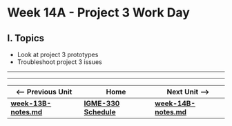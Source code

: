 # Week 14A - Project 3 Work Day

## I. Topics
- Look at project 3 prototypes
- Troubleshoot project 3 issues

<hr><hr>

| <-- Previous Unit | Home | Next Unit -->
| --- | --- | --- 
| [**week-13B-notes.md**](week-13B-notes.md)     |  [**IGME-330 Schedule**](../schedule.md) | [**week-14B-notes.md**](week-14B-notes.md)
